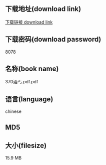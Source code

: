 ## 下载地址(download link)
[下载链接 download link](https://voluble-croquembouche-d321dc.netlify.app/?s=370%E9%85%92%E4%B8%90.pdf)

## 下载密码(download password)
8078

## 名称(book name)
370酒丐.pdf.pdf

## 语言(language)
chinese

## MD5


## 大小(filesize)
15.9 MB
